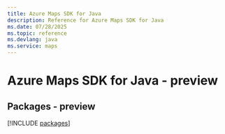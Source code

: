 ```yaml
---
title: Azure Maps SDK for Java
description: Reference for Azure Maps SDK for Java
ms.date: 07/28/2025
ms.topic: reference
ms.devlang: java
ms.service: maps
---
```

# Azure Maps SDK for Java - preview
## Packages - preview
[!INCLUDE [packages](maps-index.md)]